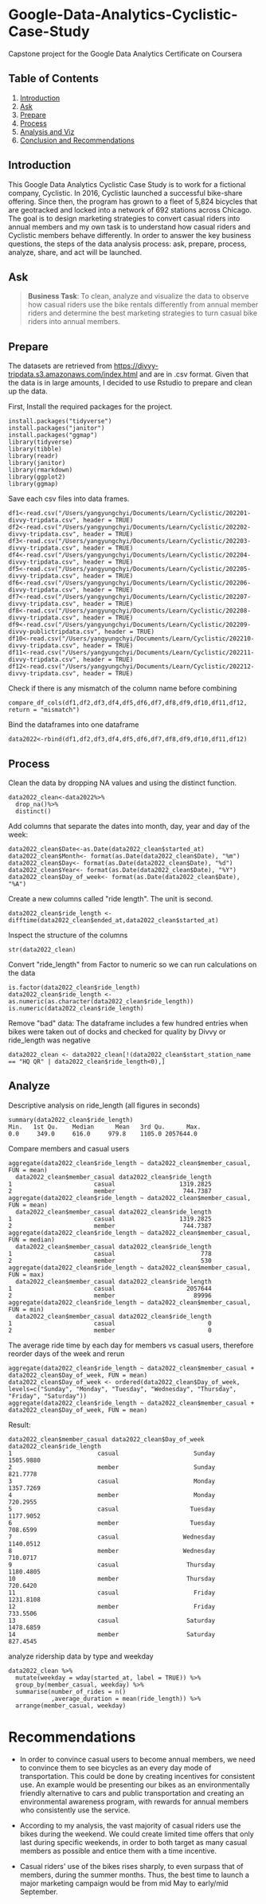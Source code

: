 # Google-Data-Analytics-Cyclistic-Case-Study
Capstone project for the Google Data Analytics Certificate on Coursera

## Table of Contents

1. [Introduction](README.md#introduction)
2. [Ask](README.md#ask)
3. [Prepare](README.md#prepare)
4. [Process](README.md#process)
5. [Analysis and Viz](README.md#analysis-and-viz)
6. [Conclusion and Recommendations](README.md#conclusions)
   
## Introduction
This Google Data Analytics Cyclistic Case Study is to work for a fictional company, Cyclistic. In 2016, Cyclistic launched a successful bike-share offering. Since then, the program has grown to a fleet of 5,824 bicycles that are geotracked and locked into a network of 692 stations across Chicago. The goal is to design marketing strategies to convert casual riders into annual members and my own task is to understand how casual riders and Cyclistic members behave differently. In order to answer the key business questions, the steps of the data analysis process: ask, prepare, process, analyze, share, and act will be launched.

## Ask
> **Business Task**: To clean, analyze and visualize the data to observe how casual riders use the bike rentals differently from annual member riders and determine the best marketing strategies to turn casual bike riders into annual members.

## Prepare
The datasets are retrieved from https://divvy-tripdata.s3.amazonaws.com/index.html and are in .csv format. Given that the data is in large amounts, I decided to use Rstudio to prepare and clean up the data.

First, Install the required packages for the project.
```
install.packages("tidyverse")
install.packages("janitor")
install.packages("ggmap")
library(tidyverse)
library(tibble)
library(readr)
library(janitor)
library(rmarkdown)
library(ggplot2)
library(ggmap)
```

Save each csv files into data frames.
```
df1<-read.csv("/Users/yangyungchyi/Documents/Learn/Cyclistic/202201-divvy-tripdata.csv", header = TRUE)
df2<-read.csv("/Users/yangyungchyi/Documents/Learn/Cyclistic/202202-divvy-tripdata.csv", header = TRUE)
df3<-read.csv("/Users/yangyungchyi/Documents/Learn/Cyclistic/202203-divvy-tripdata.csv", header = TRUE)
df4<-read.csv("/Users/yangyungchyi/Documents/Learn/Cyclistic/202204-divvy-tripdata.csv", header = TRUE)
df5<-read.csv("/Users/yangyungchyi/Documents/Learn/Cyclistic/202205-divvy-tripdata.csv", header = TRUE)
df6<-read.csv("/Users/yangyungchyi/Documents/Learn/Cyclistic/202206-divvy-tripdata.csv", header = TRUE)
df7<-read.csv("/Users/yangyungchyi/Documents/Learn/Cyclistic/202207-divvy-tripdata.csv", header = TRUE)
df8<-read.csv("/Users/yangyungchyi/Documents/Learn/Cyclistic/202208-divvy-tripdata.csv", header = TRUE)
df9<-read.csv("/Users/yangyungchyi/Documents/Learn/Cyclistic/202209-divvy-publictripdata.csv", header = TRUE)
df10<-read.csv("/Users/yangyungchyi/Documents/Learn/Cyclistic/202210-divvy-tripdata.csv", header = TRUE)
df11<-read.csv("/Users/yangyungchyi/Documents/Learn/Cyclistic/202211-divvy-tripdata.csv", header = TRUE)
df12<-read.csv("/Users/yangyungchyi/Documents/Learn/Cyclistic/202212-divvy-tripdata.csv", header = TRUE)
```
Check if there is any mismatch of the column name before combining
```
compare_df_cols(df1,df2,df3,df4,df5,df6,df7,df8,df9,df10,df11,df12, return = "mismatch")
```
Bind the dataframes into one dataframe
```
data2022<-rbind(df1,df2,df3,df4,df5,df6,df7,df8,df9,df10,df11,df12)
```

## Process
Clean the data by dropping NA values and using the distinct function.
```
data2022_clean<-data2022%>%
  drop_na()%>%
  distinct()
```

Add columns that separate the dates into month, day, year and day of the week:
```
data2022_clean$Date<-as.Date(data2022_clean$started_at)
data2022_clean$Month<- format(as.Date(data2022_clean$Date), "%m")
data2022_clean$Day<- format(as.Date(data2022_clean$Date), "%d")
data2022_clean$Year<- format(as.Date(data2022_clean$Date), "%Y")
data2022_clean$Day_of_week<- format(as.Date(data2022_clean$Date), "%A")
```

Create a new columns called "ride length". The unit is second.
```
data2022_clean$ride_length <- difftime(data2022_clean$ended_at,data2022_clean$started_at)
```

Inspect the structure of the columns
```
str(data2022_clean)
```

Convert "ride_length" from Factor to numeric so we can run calculations on the data
```
is.factor(data2022_clean$ride_length)
data2022_clean$ride_length <- as.numeric(as.character(data2022_clean$ride_length))
is.numeric(data2022_clean$ride_length)
```

Remove "bad" data: The dataframe includes a few hundred entries when bikes were taken out of docks and checked for quality by Divvy or ride_length was negative
```
data2022_clean <- data2022_clean[!(data2022_clean$start_station_name == "HQ QR" | data2022_clean$ride_length<0),]
```
## Analyze
Descriptive analysis on ride_length (all figures in seconds)
```
summary(data2022_clean$ride_length)
Min.   1st Qu.    Median      Mean   3rd Qu.      Max. 
0.0     349.0     616.0     979.8    1105.0 2057644.0 
```

Compare members and casual users
```
aggregate(data2022_clean$ride_length ~ data2022_clean$member_casual, FUN = mean)
  data2022_clean$member_casual data2022_clean$ride_length
1                       casual                  1319.2825
2                       member                   744.7387
aggregate(data2022_clean$ride_length ~ data2022_clean$member_casual, FUN = mean)
  data2022_clean$member_casual data2022_clean$ride_length
1                       casual                  1319.2825
2                       member                   744.7387
aggregate(data2022_clean$ride_length ~ data2022_clean$member_casual, FUN = median)
  data2022_clean$member_casual data2022_clean$ride_length
1                       casual                        778
2                       member                        530
aggregate(data2022_clean$ride_length ~ data2022_clean$member_casual, FUN = max)
  data2022_clean$member_casual data2022_clean$ride_length
1                       casual                    2057644
2                       member                      89996
aggregate(data2022_clean$ride_length ~ data2022_clean$member_casual, FUN = min)
  data2022_clean$member_casual data2022_clean$ride_length
1                       casual                          0
2                       member                          0
```

The average ride time by each day for members vs casual users, therefore reorder days of the week and rerun
```
aggregate(data2022_clean$ride_length ~ data2022_clean$member_casual + data2022_clean$Day_of_week, FUN = mean)
data2022_clean$Day_of_week <- ordered(data2022_clean$Day_of_week, levels=c("Sunday", "Monday", "Tuesday", "Wednesday", "Thursday", "Friday", "Saturday"))
aggregate(data2022_clean$ride_length ~ data2022_clean$member_casual + data2022_clean$Day_of_week, FUN = mean)
```
Result:
```
data2022_clean$member_casual data2022_clean$Day_of_week data2022_clean$ride_length
1                        casual                     Sunday                  1505.9880
2                        member                     Sunday                   821.7778
3                        casual                     Monday                  1357.7269
4                        member                     Monday                   720.2955
5                        casual                    Tuesday                  1177.9052
6                        member                    Tuesday                   708.6599
7                        casual                  Wednesday                  1140.0512
8                        member                  Wednesday                   710.0717
9                        casual                   Thursday                  1180.4805
10                       member                   Thursday                   720.6420
11                       casual                     Friday                  1231.8108
12                       member                     Friday                   733.5506
13                       casual                   Saturday                  1478.6859
14                       member                   Saturday                   827.4545
```

analyze ridership data by type and weekday
```
data2022_clean %>% 
  mutate(weekday = wday(started_at, label = TRUE)) %>%  
  group_by(member_casual, weekday) %>%
  summarise(number_of_rides = n()							
            ,average_duration = mean(ride_length)) %>% 		
  arrange(member_casual, weekday)
```

# Recommendations

* In order to convince casual users to become annual members, we need to convince them to see bicycles as an every day mode of transportation. This could be done by creating incentives for consistent use. An example would be presenting our bikes as an environmentally friendly alternative to cars and public transportation and creating an environmental awareness program, with rewards for annual members who consistently use the service.

* According to my analysis, the vast majority of casual riders use the bikes during the weekend. We could create limited time offers that only last during specific weekends, in order to both target as many casual members as possible and entice them with a time incentive.

* Casual riders' use of the bikes rises sharply, to even surpass that of members,  during the summer months. Thus, the best time to launch a major marketing campaign would be from mid May to early/mid September.

